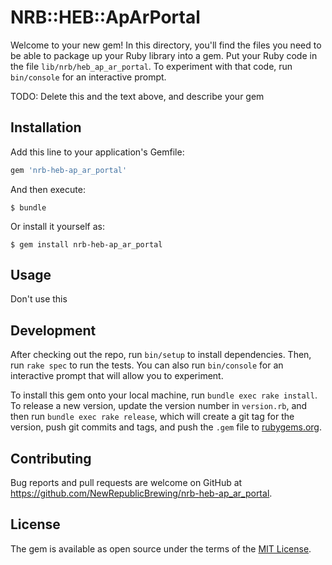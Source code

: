 # NRB::HEB::ApArPortal

Welcome to your new gem! In this directory, you'll find the files you need to be able to package up your Ruby library into a gem. Put your Ruby code in the file `lib/nrb/heb_ap_ar_portal`. To experiment with that code, run `bin/console` for an interactive prompt.

TODO: Delete this and the text above, and describe your gem

## Installation

Add this line to your application's Gemfile:

```ruby
gem 'nrb-heb-ap_ar_portal'
```

And then execute:

    $ bundle

Or install it yourself as:

    $ gem install nrb-heb-ap_ar_portal

## Usage

Don't use this

## Development

After checking out the repo, run `bin/setup` to install dependencies. Then, run `rake spec` to run the tests. You can also run `bin/console` for an interactive prompt that will allow you to experiment.

To install this gem onto your local machine, run `bundle exec rake install`. To release a new version, update the version number in `version.rb`, and then run `bundle exec rake release`, which will create a git tag for the version, push git commits and tags, and push the `.gem` file to [rubygems.org](https://rubygems.org).

## Contributing

Bug reports and pull requests are welcome on GitHub at https://github.com/NewRepublicBrewing/nrb-heb-ap_ar_portal.


## License

The gem is available as open source under the terms of the [MIT License](http://opensource.org/licenses/MIT).


